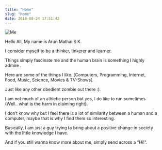 ```yaml
---
title: "Home"
slug: "home"
date: 2016-08-24 17:51:42
---
```


![Me](/PFPs/arun_edge_detection.jpg)

Hello All, My name is Arun Mathai S.K.

I consider myself to be a thinker, tinkerer and learner.

Things simply fascinate me and the human brain is something I highly admire .

Here are some of the things I like.
[Computers, Programming, Internet, Food, Music, Science, Movies & TV-Shows].

Just like any other obedient zombie out there :).

I am not much of an athletic person but yes, I do like to run sometimes (Well.. what is the harm in claiming right).

I don’t know why but I feel there is a lot of similarity between a human and a computer, maybe that is why I find them so interesting.

Basically, I am just a guy trying to bring about a positive change in society with the little knowledge I have.

And if you still wanna know more about me, simply send across a “Hi!”.
